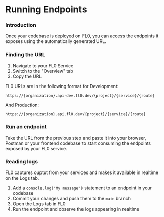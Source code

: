 # Running Endpoints

### Introduction

Once your codebase is deployed on FL0, you can access the endpoints it exposes using the automatically generated URL.

### Finding the URL

1. Navigate to your FL0 Service
2. Switch to the "Overview" tab
3. Copy the URL

FL0 URLs are in the  following format for Development:

```
https://{organization}.api-dev.fl0.dev/{project}/{service}/{route}
```

And Production:

```
https://{organization}.api.fl0.dev/{project}/{service}/{route}
```

### Run an endpoint

Take the URL from the previous step and paste it into your browser, Postman or your frontend codebase to start consuming the endpoints exposed by your FL0 service.

### Reading logs

FL0 captures ouptut from your services and makes it available in realtime on the Logs tab.

1. Add a `console.log("My message")` statement to an endpoint in your codebase
2. Commit your changes and push them to the `main` branch
3. Open the Logs tab in FL0
4. Run the endpoint and observe the logs appearing in realtime
